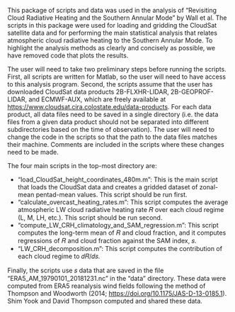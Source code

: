 This package of scripts and data was used in the analysis of “Revisiting Cloud Radiative Heating and the Southern Annular Mode” by Wall et al. The scripts in this package were used for loading and gridding the CloudSat satellite data and for performing the main statistical analysis that relates atmospheric cloud radiative heating to the Southern Annular Mode. To highlight the analysis methods as clearly and concisely as possible, we have removed code that plots the results.

The user will need to take two preliminary steps before running the scripts. First, all scripts are written for Matlab, so the user will need to have access to this analysis program. Second, the scripts assume that the user has downloaded CloudSat data products 2B-FLXHR-LIDAR, 2B-GEOPROF-LIDAR, and ECMWF-AUX, which are freely available at https://www.cloudsat.cira.colostate.edu/data-products. For each data product, all data files need to be saved in a single directory (i.e. the data files from a given data product should not be separated into different subdirectories based on the time of observation). The user will need to change the code in the scripts so that the path to the data files matches their machine. Comments are included in the scripts where these changes need to be made.

The four main scripts in the top-most directory are:
* “load_CloudSat_height_coordinates_480m.m”: This is the main script that loads the CloudSat data and creates a gridded dataset of zonal-mean pentad-mean values. This script should be run first.
* “calculate_overcast_heating_rates.m”: This script computes the average atmospheric LW cloud radiative heating rate 𝑅 over each cloud regime (L, M, LH, etc.). This script should be run second.
* “compute_LW_CRH_climatology_and_SAM_regression.m”: This script computes the long-term mean of 𝑅 and cloud fraction, and it computes regressions of 𝑅 and
cloud fraction against the SAM index, 𝑠.
* “LW_CRH_decomposition.m”: This script computes the contribution of each cloud regime to 𝑑𝑅/𝑑𝑠.

Finally, the scripts use 𝑠 data that are saved in the file “ERA5_AM_19790101_20181231.nc” in the “data” directory. These data were computed from ERA5 reanalysis wind fields following the method of Thompson and Woodworth (2014; https://doi.org/10.1175/JAS-D-13-0185.1). Shim Yook and David Thompson computed and shared these data.
